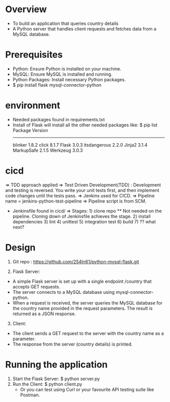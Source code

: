 Overview
========
- To build an application that queries country details
- A Python server that handles client requests and fetches data from a MySQL database.

Prerequisites
=============
- Python: Ensure Python is installed on your machine.
- MySQL: Ensure MySQL is installed and running.
- Python Packages: Install necessary Python packages.
- $ pip install flask mysql-connector-python

environment
============
- Needed packages found in requirements.txt
- Install of Flask will install all the other needed packages like:
     $ pip list
     Package      Version
     ------------ -------
     blinker         1.8.2
     click           8.1.7
     Flask           3.0.3
     itsdangerous    2.2.0
     Jinja2          3.1.4
     MarkupSafe      2.1.5
     Werkzeug        3.0.3


cicd
====
=> TDD approach applied
=> Test Driven Development(TDD) : Development and testing is reversed. 
   You write your unit tests first, and then implement code changes until the tests pass.
=> Jenkins used for CICD.
=> Pipeline name = jenkins-python-test-pipeline
=> Pipeline script is from SCM.
   - Jenkinsfile found in cicd/
=> Stages:
    1) clone repo  ** Not needed on the pipeline. Cloning down of Jenkinsfile achieves the stage.
    2) install dependencies 
    3) lint
    4) unittest
    5) integration test
    6) build
    7) ?? what next?
    


Design
=======
1. Git repo : https://github.com/254In61/python-mysql-flask.git

2. Flask Server:
- A simple Flask server is set up with a single endpoint /country that accepts GET requests.
- The server connects to a MySQL database using mysql-connector-python.
- When a request is received, the server queries the MySQL database for the country name provided in the request parameters.
  The result is returned as a JSON response.

3. Client:
- The client sends a GET request to the server with the country name as a parameter.
- The response from the server (country details) is printed.


Running the application
=======================
1. Start the Flask Server: $ python server.py
2. Run the Client: $ python client.py
   - Or you can test using Curl or your favourite API testing suite like Postman.


